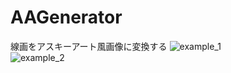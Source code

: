 # AAGenerator
線画をアスキーアート風画像に変換する
![example_1](https://user-images.githubusercontent.com/6531718/61065166-1a703680-a43e-11e9-9f34-c4c4e3c21819.png)  
![example_2](https://user-images.githubusercontent.com/6531718/61065287-560b0080-a43e-11e9-9e8f-a1d473eb4d54.png)
